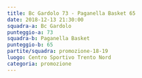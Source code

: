 ```yaml
---
title: Bc Gardolo 73 - Paganella Basket 65
date: 2018-12-13 21:30:00
squadra-a: Bc Gardolo
punteggio-a: 73
squadra-b: Paganella Basket
punteggio-b: 65
partite/squadra: promozione-18-19
luogo: Centro Sportivo Trento Nord
categoria: promozione
---
```

